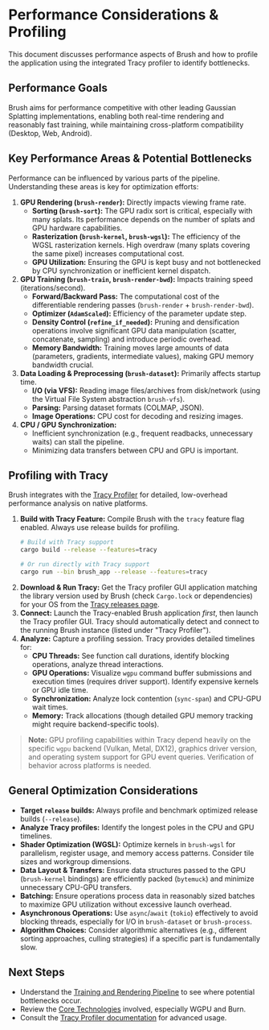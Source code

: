 # Performance Considerations & Profiling

This document discusses performance aspects of Brush and how to profile the application using the integrated Tracy profiler to identify bottlenecks.

## Performance Goals

Brush aims for performance competitive with other leading Gaussian Splatting implementations, enabling both real-time rendering and reasonably fast training, while maintaining cross-platform compatibility (Desktop, Web, Android).

## Key Performance Areas & Potential Bottlenecks

Performance can be influenced by various parts of the pipeline. Understanding these areas is key for optimization efforts:

1.  **GPU Rendering (`brush-render`):** Directly impacts viewing frame rate.
    *   **Sorting (`brush-sort`):** The GPU radix sort is critical, especially with many splats. Its performance depends on the number of splats and GPU hardware capabilities.
    *   **Rasterization (`brush-kernel`, `brush-wgsl`):** The efficiency of the WGSL rasterization kernels. High overdraw (many splats covering the same pixel) increases computational cost.
    *   **GPU Utilization:** Ensuring the GPU is kept busy and not bottlenecked by CPU synchronization or inefficient kernel dispatch.
2.  **GPU Training (`brush-train`, `brush-render-bwd`):** Impacts training speed (iterations/second).
    *   **Forward/Backward Pass:** The computational cost of the differentiable rendering passes (`brush-render` + `brush-render-bwd`).
    *   **Optimizer (`AdamScaled`):** Efficiency of the parameter update step.
    *   **Density Control (`refine_if_needed`):** Pruning and densification operations involve significant GPU data manipulation (scatter, concatenate, sampling) and introduce periodic overhead.
    *   **Memory Bandwidth:** Training moves large amounts of data (parameters, gradients, intermediate values), making GPU memory bandwidth crucial.
3.  **Data Loading & Preprocessing (`brush-dataset`):** Primarily affects startup time.
    *   **I/O (via VFS):** Reading image files/archives from disk/network (using the Virtual File System abstraction `brush-vfs`).
    *   **Parsing:** Parsing dataset formats (COLMAP, JSON).
    *   **Image Operations:** CPU cost for decoding and resizing images.
4.  **CPU / GPU Synchronization:**
    *   Inefficient synchronization (e.g., frequent readbacks, unnecessary waits) can stall the pipeline.
    *   Minimizing data transfers between CPU and GPU is important.

## Profiling with Tracy

Brush integrates with the [Tracy Profiler](https://github.com/wolfpld/tracy) for detailed, low-overhead performance analysis on native platforms.

1.  **Build with Tracy Feature:** Compile Brush with the `tracy` feature flag enabled. Always use release builds for profiling.
    ```bash
    # Build with Tracy support
    cargo build --release --features=tracy

    # Or run directly with Tracy support
    cargo run --bin brush_app --release --features=tracy
    ```
2.  **Download & Run Tracy:** Get the Tracy profiler GUI application matching the library version used by Brush (check `Cargo.lock` or dependencies) for your OS from the [Tracy releases page](https://github.com/wolfpld/tracy/releases).
3.  **Connect:** Launch the Tracy-enabled Brush application *first*, then launch the Tracy profiler GUI. Tracy should automatically detect and connect to the running Brush instance (listed under "Tracy Profiler").
4.  **Analyze:** Capture a profiling session. Tracy provides detailed timelines for:
    *   **CPU Threads:** See function call durations, identify blocking operations, analyze thread interactions.
    *   **GPU Operations:** Visualize `wgpu` command buffer submissions and execution times (requires driver support). Identify expensive kernels or GPU idle time.
    *   **Synchronization:** Analyze lock contention (`sync-span`) and CPU-GPU wait times.
    *   **Memory:** Track allocations (though detailed GPU memory tracking might require backend-specific tools).

> **Note:** GPU profiling capabilities within Tracy depend heavily on the specific `wgpu` backend (Vulkan, Metal, DX12), graphics driver version, and operating system support for GPU event queries. Verification of behavior across platforms is needed. <!-- Refined: Keeping TODO for manual cross-platform testing -->

## General Optimization Considerations

*   **Target `release` builds:** Always profile and benchmark optimized release builds (`--release`).
*   **Analyze Tracy profiles:** Identify the longest poles in the CPU and GPU timelines.
*   **Shader Optimization (WGSL):** Optimize kernels in `brush-wgsl` for parallelism, register usage, and memory access patterns. Consider tile sizes and workgroup dimensions.
*   **Data Layout & Transfers:** Ensure data structures passed to the GPU (`brush-kernel` bindings) are efficiently packed (`bytemuck`) and minimize unnecessary CPU-GPU transfers.
*   **Batching:** Ensure operations process data in reasonably sized batches to maximize GPU utilization without excessive launch overhead.
*   **Asynchronous Operations:** Use `async`/`await` (`tokio`) effectively to avoid blocking threads, especially for I/O in `brush-dataset` or `brush-process`.
*   **Algorithm Choices:** Consider algorithmic alternatives (e.g., different sorting approaches, culling strategies) if a specific part is fundamentally slow.

## Next Steps

*   Understand the [Training and Rendering Pipeline](./training-and-rendering.md) to see where potential bottlenecks occur.
*   Review the [Core Technologies](./core-technologies.md) involved, especially WGPU and Burn.
*   Consult the [Tracy Profiler documentation](https://github.com/wolfpld/tracy) for advanced usage. 